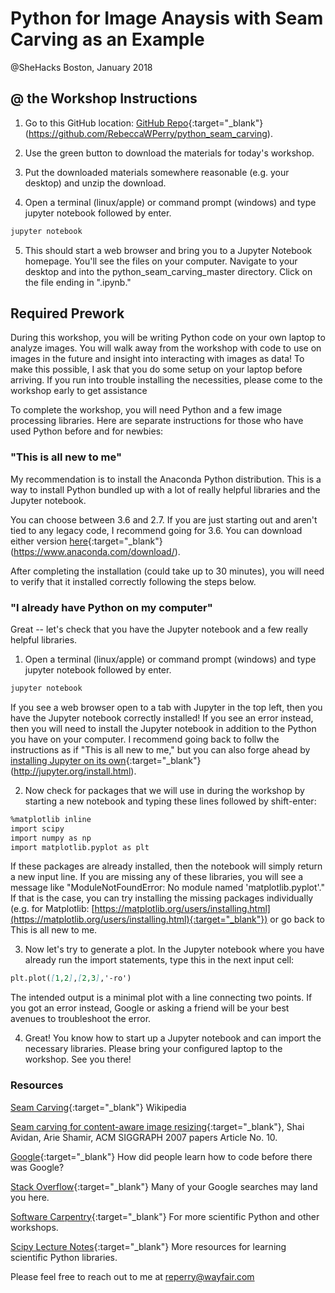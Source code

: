 # Python for Image Anaysis with Seam Carving as an Example

@SheHacks Boston, January 2018

## @ the Workshop Instructions
1. Go to this GitHub location: [GitHub Repo](https://github.com/RebeccaWPerry/python_seam_carving/){:target="_blank"} (https://github.com/RebeccaWPerry/python_seam_carving).

2. Use the green button to download the materials for today's workshop.

3. Put the downloaded materials somewhere reasonable (e.g. your desktop) and unzip the download.

4. Open a terminal (linux/apple) or command prompt (windows) and type jupyter notebook followed by enter.
```markdown
jupyter notebook
```
5. This should start a web browser and bring you to a Jupyter Notebook homepage. You'll see the files on your computer. Navigate to your desktop and into the python_seam_carving_master directory. Click on the file ending in ".ipynb."


## Required Prework
During this workshop, you will be writing Python code on your own laptop to analyze images. You will walk away from the workshop with code to use on images in the future and insight into interacting with images as data! To make this possible, I ask that you do some setup on your laptop before arriving. If you run into trouble installing the necessities, please come to the workshop early to get assistance

To complete the workshop, you will need Python and a few image processing libraries. Here are separate instructions for those who have used Python before and for newbies: 

### "This is all new to me"
My recommendation is to install the Anaconda Python distribution. This is a way to install Python bundled up with a lot of really helpful libraries and the Jupyter notebook.

You can choose between 3.6 and 2.7. If you are just starting out and aren't tied to any legacy code, I recommend going for 3.6. You can download either version [here](https://www.anaconda.com/download/){:target="_blank"} (https://www.anaconda.com/download/).

After completing the installation (could take up to 30 minutes), you will need to verify that it installed correctly following the steps below.


### "I already have Python on my computer"
Great -- let's check that you have the Jupyter notebook and a few really helpful libraries.

1. Open a terminal (linux/apple) or command prompt (windows) and type jupyter notebook followed by enter.
```markdown
jupyter notebook
```
If you see a web browser open to a tab with Jupyter in the top left, then you have the Jupyter notebook correctly installed! If you see an error instead, then you will need to install the Jupyter notebook in addition to the Python you have on your computer. I recommend going back to follw the instructions as if "This is all new to me," but you can also forge ahead by [installing Jupyter on its own](http://jupyter.org/install.html){:target="_blank"}(http://jupyter.org/install.html).

2. Now check for packages that we will use in during the workshop by starting a new notebook and typing these lines followed by shift-enter:
```markdown
%matplotlib inline
import scipy
import numpy as np
import matplotlib.pyplot as plt
```
If these packages are already installed, then the notebook will simply return a new input line. If you are missing any of these libraries, you will see a message like "ModuleNotFoundError: No module named 'matplotlib.pyplot'." If that is the case, you can try installing the missing packages individually (e.g. for Matplotlib: [https://matplotlib.org/users/installing.html](https://matplotlib.org/users/installing.html){:target="_blank"}) or go back to This is all new to me.

3. Now let's try to generate a plot. In the Jupyter notebook where you have already run the import statements, type this in the next input cell:
```markdown
plt.plot([1,2],[2,3],'-ro')
```
The intended output is a minimal plot with a line connecting two points. If you got an error instead, Google or asking a friend will be your best avenues to troubleshoot the error. 

4. Great! You know how to start up a Jupyter notebook and can import the necessary libraries. Please bring your configured laptop to the workshop. See you there!

### Resources

[Seam Carving](https://en.wikipedia.org/wiki/Seam_carving){:target="_blank"} Wikipedia

[Seam carving for content-aware image resizing](https://inst.eecs.berkeley.edu/~cs194-26/fa16/hw/proj4-seamcarving/imret.pdf){:target="_blank"}, Shai Avidan, Arie Shamir, ACM SIGGRAPH 2007 papers Article No. 10.

[Google](https://www.google.com/){:target="_blank"} How did people learn how to code before there was Google?

[Stack Overflow](https://stackoverflow.com/){:target="_blank"} Many of your Google searches may land you here.

[Software Carpentry](https://software-carpentry.org/){:target="_blank"} For more scientific Python and other workshops.

[Scipy Lecture Notes](http://www.scipy-lectures.org/){:target="_blank"} More resources for learning scientific Python libraries.

Please feel free to reach out to me at reperry@wayfair.com
